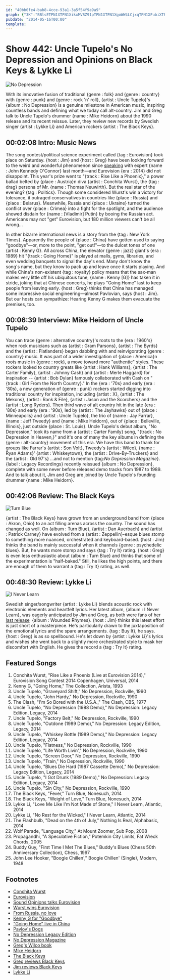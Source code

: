 ```yaml
---
id: "40bb0fe4-bab8-4cce-93a1-3a5f54f9a9a9"
graph: {"3K":"BBlsETPN1XTPN1XikxMV8Z91pTPN1XTPN1XgoWW4LCjxqTPN1XFubiXTPN1XLCjxqVy5yKRTnq2ge99jLCjxqRTnq21Hc0ALCjxqLCjxqge99j1Hc0Age99jikxMVlPDVqZtcGDikxMV8Z91pZtcGDBHVBkex7FrBHVBktdbfpex7FruXkLitdbfpuXkLiMk6D5uXkLiBJT6yex7Frex7Frtdbfpex7FrjVH9K","B3":"BGHFxeaokcBGHFxBWDKoBFVR9BGHFxBGHFxN0OaiBGHFxozT8DBGHFxBLsPGBGHFxBMlTxBGHFxayufP7q8hCBGHFxBGHFxzj4LYBG3l1BGHFxBGHFxBKkON7q8hCbbh067q8hCBIoBT7q8hCqjvvt7q8hCmCp7e7q8hCGVnP31fY3tkO7lOBMoI6UDcrfBHfjrBMoI6BMoI6rG09qBMoI6xDHHQBMoI6MXVBk4xi7XrG09qffLOOxDHHQ3ZrUQBHfjrYhyyUtXDNIYhyyUyvfgyYhyyUZOm5LYhyyUffLOO4xi7XYhyyUQaf6NZOm5LBD1BQUDcrf","1Y6":"8EwVgnupwT8EwVgEU31z8EwVgQHkycQHkycdhnxeQHkycxbQynX6cfddhnxeBHm1Gdhnxe","28U":"BJOcKjadWHjadWHzq6hX97qipzq6hXdhnxezq6hX97qipX6cfdBHm1Gdhnxe"}
pubdate: "2014-05-16T00:00"
template: 
---
```






# Show 442: Uncle Tupelo's No Depression and Opinions on Black Keys & Lykke Li

![No Depression](https://static.soundopinions.org/images/2014/nodepression_web.jpg)

With its innovative fusion of traditional {genre : folk} and {genre : country} with {genre : punk} and {genre : rock 'n' roll}, {artist : Uncle Tupelo}'s {album : No Depression} is a genuine milestone in American music, inspiring countless bands and defining what we today call alt-country. Jim and Greg talk to Uncle Tupelo's drummer {name : Mike Heidorn} about the 1990 release and its recent reissue. Later, they review new records by Swedish singer {artist : Lykke Li} and American rockers {artist : The Black Keys}.



## 00:02:08 Intro: Music News

The song contest/political science experiment called {tag : Eurovision} took place on Saturday. {host : Jim} and {host : Greg} have been looking forward to the weird and wonderful phenomenon since [speaking](/show/438/) with expert {name : John Kennedy O'Connor} last month—and Eurovision {era : 2014} did not disappoint. This year's prize went to "{track : Rise Like a Phoenix}," a power ballad belted by {place : Austria}n diva {artist : Conchita Wurst}, the {tag : drag} persona of Mr. {name : Thomas Neuwirth}. But the real star of the evening? {tag : Politics}. Though some considered Wurst's win a victory for tolerance, it outraged conservatives in countries like {place : Russia} and {place : Belarus}. Meanwhile, Russia and {place : Ukraine} turned the conflict over {place : Crimea} into a fight for the spotlight, and the audience showed disdain for {name : [Vladimir] Putin} by booing the Russian act. Americans may not "get" Eurovision, but 180 million viewers can't be all wrong…

In other bizarre international news is a story from the {tag : New York Times}. Apparently the people of {place : China} have gotten used to saying "goodbye"—or, more to the point, "get out!"—to the dulcet tones of one {artist : Kenny G}. All across China, the elevator {genre : jazz} giant's {era : 1989} hit "{track : Going Home}" is played at malls, gyms, libraries, and even wedding banquets to signal the day's end. Many don't know the song's name, but they know to pack up and leave once it starts playing. And while China's non-existent {tag : royalty} policy means that the sax-man makes very little off his ubiquitous tune, {name : Kenny [G]} has taken it in stride, joking that at Chinese concerts, he plays "Going Home" last to keep people from leaving early. {host : Greg} thinks that China has managed some impressive social engineering—almost Pavlovian, says {host : Jim}. But our hosts can sympathize: Hearing Kenny G makes them evacuate the premises, too.



## 00:06:39 Interview: Mike Heidorn of Uncle Tupelo

You can trace {genre : alternative country}'s roots to the {era : 1960's} when rock musicians such as {artist : Gram Parsons}, {artist : The Byrds} and the {artist : Flatlanders} began dabbling with and reinvigorating {genre : country} music. It was part of a wider investigation of {place : America}n roots music in {genre : rock}, a move toward more "authentic" styles. These rockers looked to country greats like {artist : Hank Williams}, {artist : The Carter Family}, {artist : Johnny Cash} and {artist : Merle Haggard} for inspiration -- {artist : Bob Dylan} famously collaborated with Cash on "{track : Girl From the North Country}." In the {era : '70s} and early {era : '80s}, a new generation of {genre : punk} rockers started digging into traditional country for inspiration, including {artist : X}, {artist : The Mekons}, {artist : Rank & File}, {artist : Jason and the Scorchers} and the {artist : Long Ryders}. Then third wave of alt country hit in the late {era : '80s} and early {era : '90s}, led by {artist : The Jayhawks} out of {place : Minneapolis} and {artist : Uncle Tupelo}, the trio of {name : Jay Farrar}, {name : Jeff Tweedy} and {name : Mike Heidorn}, out of {place : Belleville, Illinois}, just outside {place : St. Louis}. Uncle Tupelo's debut album, "No Depression," took its name from a {artist : Carter Family} song, "{track : No Depression in Heaven,}" and it's one of many the key albums in defining the {genre : alt-country} movement of this era. We have this band to thank for groups like Farrar's {artist : Son Volt}, Tweedy's {artist : Wilco}, {name : Ryan Adams}' {artist : Whiskeytown}, the {artist : Drive-By-Truckers} and the {artist : Old 97's} …and not to mention {tag:*No Depression Magazine*}. {label : Legacy Recordings} recently reissued {album : No Depression}, complete with some never before released demo tracks from 1987 to 1989. And to talk about it, Jim and Greg are joined by Uncle Tupelo's founding drummer {name : Mike Heidorn}.



## 00:42:06 Review: The Black Keys

![Turn Blue](https://static.soundopinions.org/assets/442/1Y60.jpg)

{artist : The Black Keys} have grown from an underground band from {place : Akron, Ohio} to an act filling arenas across the country. The sound has changed as well. On {album : Turn Blue}, {artist : Dan Auerbach} and {artist : Patrick Carney} have evolved from a {artist : Zeppellin}-esque blues stomp to something more nuanced, orchestrated and keyboard-based. {host : Jim} thinks the band is mainly successful when it channels {genre : psychedelic blues}. But, he wants more stomp and says {tag : Try It} rating. {host : Greg} is even less enthusiastic about {album : Turn Blue} and thinks that some of the experimentation is "half-baked." Still, he likes the high points, and there are enough of them to warrant a {tag : Try It} rating, as well.



## 00:48:30 Review: Lykke Li

![I Never Learn](https://static.soundopinions.org/assets/442/28U0.jpg)

Swedish singer/songwriter {artist : Lykke Li} blends acoustic rock with electronic elements and heartfelt lyrics. Her latest album, {album : I Never Learn}, was eagerly anticipated by Jim and Greg, as both were fans of her [last release](/show/279/#woundedrhymes)  {album : Wounded Rhymes}. {host : Jim} thinks this latest effort is just short of a masterpiece. He's particularly drawn to the juxtaposition of the emotional lyrics and the spare arrangements. {tag : Buy It}, he says. {host : Greg} is as so spellbound. He's let down by {artist : Lykke Li}'s lyrics and wishes she went back to a slightly more orchestrated style to mask her discomfort with English. He gives the record a {tag : Try It} rating.



## Featured Songs

1. Conchita Wurst, "Rise Like a Phoenix (Live at Eurovision 2014)," Eurovision Song Contest 2014 Copenhagen, Universal, 2014
2. Kenny G, "Going Home," The Collection, Arista, 1993
3. Uncle Tupelo, "Graveyard Shift," No Depression, Rockville, 1990
4. Uncle Tupelo, "John Hardy," No Depression, Rockville, 1990
5. The Clash, "I'm So Bored with the U.S.A.," The Clash, CBS, 1977
6. Uncle Tupelo, "No Depression (1988 Demo)," No Depression: Legacy Edition, Legacy, 2014
7. Uncle Tupelo, "Factory Belt," No Depression, Rockville, 1990
8. Uncle Tupelo, "Outdone (1989 Demo)," No Depression: Legacy Edition, Legacy, 2014
9. Uncle Tupelo, "Whiskey Bottle (1989 Demo)," No Depression: Legacy Edition, Legacy, 2014
10. Uncle Tupelo, "Flatness," No Depression, Rockville, 1990
11. Uncle Tupelo, "Life Worth Livin'," No Depression, Rockville, 1990
12. Uncle Tupelo, "Screen Door," No Depression, Rockville, 1990
13. Uncle Tupelo, "Train," No Depression, Rockville, 1990
14. Uncle Tupelo, "Blues Die Hard (1987 Cassette Demo)," No Depression: Legacy Edition, Legacy, 2014
15. Uncle Tupelo, "I Got Drunk (1989 Demo)," No Depression: Legacy Edition, Legacy, 2014
16. Uncle Tupelo, "Sin City," No Depression, Rockville, 1990
17. The Black Keys, "Fever," Turn Blue, Nonesuch, 2014
18. The Black Keys, "Weight of Love," Turn Blue, Nonesuch, 2014
19. Lykke Li, "Love Me Like I'm Not Made of Stone," I Never Learn, Atlantic, 2014
20. Lykke Li, "No Rest for the Wicked," I Never Learn, Atlantic, 2014
21. The Flashbulb, "Dead on the 4th of July," Nothing Is Real, Alphabasic, 2014
22. Wolf Parade, "Language City," At Mount Zoomer, Sub Pop, 2008
23. Propagandhi, "A Speculative Fiction," Potemkin City Limits, Fat Wreck Chords, 2005
24. Buddy Guy, "First Time I Met The Blues," Buddy's Blues (Chess 50th Anniversary Collection), Chess, 1997
25. John Lee Hooker, "Boogie Chillen'," Boogie Chillen' (Single), Modern, 1948



## Footnotes

- [Conchita Wurst](https://www.youtube.com/watch?v=ToqNa0rqUtY)
- [Eurovision](http://www.bbc.co.uk/programmes/b0070hvg)
- [Sound Opinions talks Eurovision](http://www.soundopinions.org/show/438/)
- [Wurst wins Eurovision](http://www.cnn.com/2014/05/11/world/europe/eurovision-ukraine-russia-conchita-wurst/)
- [From Russia, no love](http://www.rollingstone.com/music/news/russian-politicians-blast-eurovisions-drag-queen-winner-20140513)
- [Kenny G for "Goodbye"](http://www.nytimes.com/2014/05/11/world/asia/china-says-goodbye-in-the-key-of-g-kenny-g.html?_r=1)
- ["Going Home" live in China](https://www.youtube.com/watch?v=01866P7I7VE)
- [Pavlov's Dogs](http://www.simplypsychology.org/pavlov.html)
- [No Depression Legacy Edition](http://www.amazon.com/Depression-Legacy-Edition-Uncle-Tupelo/dp/B00GMVEAL6)
- [No Depression Magazine](http://www.nodepression.com/)
- [Greg's Wilco book](http://www.wilcobook.com/)
- [Mike Heidorn](http://www.moderndrummer.com/site/2004/05/mike-heidorn/)
- [The Black Keys](http://www.theblackkeys.com/)
- [Greg reviews Black Keys](http://articles.chicagotribune.com/2014-05-12/entertainment/ct-black-keys-turn-blue-review-20140512_1_carney-and-auerbach-dan-auerbach-patrick-carney)
- [Jim reviews Black Keys](http://www.wbez.org/blogs/jim-derogatis/2014-05/black-keys-check-psychedelic-shack-110177)
- [Lykke Li](http://www.lykkeli.com/splash/ineverlearn)